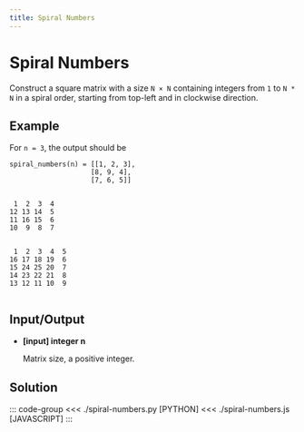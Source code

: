 ```yaml
---
title: Spiral Numbers
---
```


# Spiral Numbers

Construct a square matrix with a size `N × N` containing integers from `1` to `N * N` in a spiral order, starting from top-left and in clockwise direction.

## Example

For `n = 3`, the output should be

```:no-line-numbers
spiral_numbers(n) = [[1, 2, 3],
                    [8, 9, 4],
                    [7, 6, 5]]


 1  2  3  4
12 13 14  5
11 16 15  6
10  9  8  7


 1  2  3  4  5
16 17 18 19  6
15 24 25 20  7
14 23 22 21  8
13 12 11 10  9


```

## Input/Output

- **\[input\] integer n**

  Matrix size, a positive integer.

## Solution

::: code-group
<<< ./spiral-numbers.py [PYTHON]
<<< ./spiral-numbers.js [JAVASCRIPT]
:::
